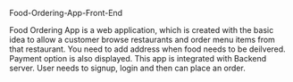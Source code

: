 Food-Ordering-App-Front-End

Food Ordering App is a web application, which is created with the basic idea to allow a customer browse restaurants and order menu items from that restaurant. You need to add address when food needs to be deilvered. Payment option is also displayed.
This app is integrated with Backend server.
User needs to signup, login and then can place an order.

